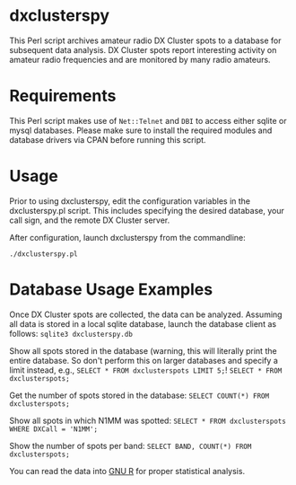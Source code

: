 # dxclusterspy

This Perl script archives amateur radio DX Cluster spots to a database
for subsequent data analysis. DX Cluster spots report interesting
activity on amateur radio frequencies and are monitored by many
radio amateurs.

# Requirements

This Perl script makes use of `Net::Telnet` and `DBI` to access either
sqlite or mysql databases. Please make sure to install the required
modules and database drivers via CPAN before running this script.

# Usage

Prior to using dxclusterspy, edit the configuration variables in the
dxclusterspy.pl script. This includes specifying the desired database,
your call sign, and the remote DX Cluster server.

After configuration, launch dxclusterspy from the commandline:
```
./dxclusterspy.pl
```

# Database Usage Examples

Once DX Cluster spots are collected, the data can be analyzed.
Assuming all data is stored in a local sqlite database, launch the
database client as follows:
`sqlite3 dxclusterspy.db`

Show all spots stored in the database (warning, this will literally
print the entire database. So don't perform this on larger databases
and specify a limit instead, e.g., `SELECT * FROM dxclusterspots LIMIT 5;`! 
`SELECT * FROM dxclusterspots;`

Get the number of spots stored in the database:
`SELECT COUNT(*) FROM dxclusterspots;`

Show all spots in which N1MM was spotted:
`SELECT * FROM dxclusterspots WHERE DXCall = 'N1MM';`

Show the number of spots per band:
`SELECT BAND, COUNT(*) FROM dxclusterspots;`

You can read the data into [GNU R](http://www.r-project.org/) for
proper statistical analysis.
